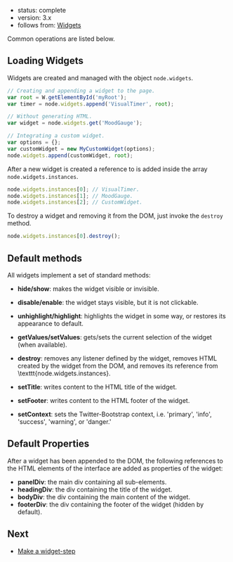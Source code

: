 - status: complete
- version: 3.x
- follows from: [Widgets](Widgets-v3)

Common operations are listed below.

## Loading Widgets

Widgets are created and managed with the object `node.widgets`.

```js
// Creating and appending a widget to the page.
var root = W.getElementById('myRoot');
var timer = node.widgets.append('VisualTimer', root);

// Without generating HTML.
var widget = node.widgets.get('MoodGauge');

// Integrating a custom widget.
var options = {};
var customWidget = new MyCustomWidget(options);
node.widgets.append(customWidget, root);
```

After a new widget is created a reference to is added inside the array
`node.widgets.instances`.

```js
node.widgets.instances[0]; // VisualTimer.
node.widgets.instances[1]; // MoodGauge.
node.widgets.instances[2]; // CustomWidget.
```

To destroy a widget and removing it from the DOM, just invoke the
`destroy` method.

```js
node.widgets.instances[0].destroy();
```

## Default methods

All widgets implement a set of standard methods:

- **hide/show**: makes the widget visible or invisible.
- **disable/enable**: the widget stays visible, but it is not
  clickable.
- **unhighlight/highlight**: highlights the widget in some way, or
  restores its appearance to default.

- **getValues/setValues**: gets/sets the current selection of the
  widget (when available).
- **destroy**: removes any listener defined by the widget, removes
  HTML created by the widget from the DOM, and removes its reference
  from \texttt{node.widgets.instances}.
- **setTitle**: writes content to the HTML title of the widget.
- **setFooter**: writes content to the HTML footer of the widget.
- **setContext**: sets the Twitter-Bootstrap context, i.e. 'primary',
  'info', 'success', 'warning', or 'danger.'

## Default Properties

After a widget has been appended to the DOM, the following references
to the HTML elements of the interface are added as properties of the
widget:

- **panelDiv**: the main div containing all sub-elements.
- **headingDiv**: the div containing the title of the widget.
- **bodyDiv**: the div containing the main content of the widget.
- **footerDiv**: the div containing the footer of the widget (hidden
  by default).

## Next

- [Make a widget-step](Widget-Steps-v3)
